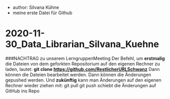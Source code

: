 - author: Silvana Kühne
- meine erste Datei für Github
# 2020-11-30_Data_Librarian_Silvana_Kuehne

###NACHTRAG zu unserem LerngruppenMeeting
Der Befehl, um **erstmalig** die Dateien von dem geforkten Repositorium auf den eigenen Rechner zu laden, lautet:
**git clone https://github.com/RestlicherURLSchwanz**
Dann können die Dateien bearbeitet werden.
Dann können die Änderungen gepushed werden.
Und **zukünftig** kann man Änderungen auf den eigenen Rechner wieder ziehen mit:
git pull 
git push schiebt die Änderungen auf GitHub ins Repo
